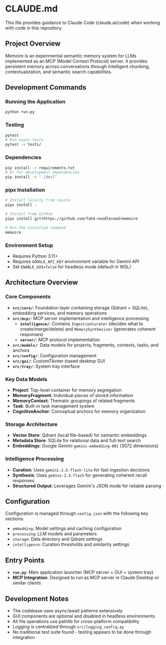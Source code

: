# CLAUDE.md

This file provides guidance to Claude Code (claude.ai/code) when working with code in this repository.

## Project Overview

Memoire is an experimental semantic memory system for LLMs implemented as an MCP (Model Context Protocol) server. It provides persistent memory across conversations through intelligent chunking, contextualization, and semantic search capabilities.

## Development Commands

### Running the Application
```bash
python run.py
```

### Testing
```bash
pytest
# Run async tests
pytest -v tests/
```

### Dependencies
```bash
pip install -r requirements.txt
# Or for development dependencies
pip install -e ".[dev]"
```

### pipx Installation
```bash
# Install locally from source
pipx install .

# Install from GitHub
pipx install git+https://github.com/fahd-noodleseed/memoire

# Run the installed command
memoire
```

### Environment Setup
- Requires Python 3.11+
- Requires `GOOGLE_API_KEY` environment variable for Gemini API
- Set `ENABLE_GUI=false` for headless mode (default in WSL)

## Architecture Overview

### Core Components
- **`src/core/`**: Foundation layer containing storage (Qdrant + SQLite), embedding services, and memory operations
- **`src/mcp/`**: MCP server implementation and intelligence processing
  - **`intelligence/`**: Contains `IngestionCurator` (decides what to create/merge/delete) and `MemorySynthesizer` (generates coherent responses)
  - **`server/`**: MCP protocol implementation
- **`src/models/`**: Data models for projects, fragments, contexts, tasks, and anchors
- **`src/config/`**: Configuration management
- **`src/gui/`**: CustomTkinter-based desktop GUI
- **`src/tray/`**: System tray interface

### Key Data Models
- **Project**: Top-level container for memory segregation
- **MemoryFragment**: Individual pieces of stored information
- **MemoryContext**: Thematic groupings of related fragments
- **Task**: Built-in task management system
- **CognitiveAnchor**: Conceptual anchors for memory organization

### Storage Architecture
- **Vector Store**: Qdrant (local file-based) for semantic embeddings
- **Metadata Store**: SQLite for relational data and full-text search
- **Embeddings**: Google Gemini `gemini-embedding-001` (3072 dimensions)

### Intelligence Processing
- **Curation**: Uses `gemini-2.5-flash-lite` for fast ingestion decisions
- **Synthesis**: Uses `gemini-2.5-flash` for generating coherent recall responses
- **Structured Output**: Leverages Gemini's JSON mode for reliable parsing

## Configuration

Configuration is managed through `config.json` with the following key sections:
- `embedding`: Model settings and caching configuration
- `processing`: LLM models and parameters
- `storage`: Data directory and Qdrant settings
- `intelligence`: Curation thresholds and similarity settings

## Entry Points

- **`run.py`**: Main application launcher (MCP server + GUI + system tray)
- **MCP Integration**: Designed to run as MCP server in Claude Desktop or similar clients

## Development Notes

- The codebase uses async/await patterns extensively
- GUI components are optional and disabled in headless environments
- All file operations use pathlib for cross-platform compatibility
- Logging is centralized through `src/logging_config.py`
- No traditional test suite found - testing appears to be done through integration